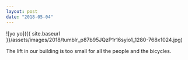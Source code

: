 ```yaml
---
layout: post
date: "2018-05-04"
---
```


![yo yo]({{ site.baseurl }}/assets/images/2018/tumblr_p87b95JQzP1r16syio1_1280-768x1024.jpg)

The lift in our building is too small for all the people and the bicycles.
